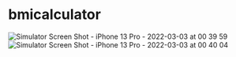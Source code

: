 # bmicalculator

![Simulator Screen Shot - iPhone 13 Pro - 2022-03-03 at 00 39 59](https://user-images.githubusercontent.com/37657822/156431574-0a5e7d91-a2e8-419c-8928-0ae30141961a.png)
![Simulator Screen Shot - iPhone 13 Pro - 2022-03-03 at 00 40 04](https://user-images.githubusercontent.com/37657822/156431582-e72720fd-e7d3-4119-b28d-83eea0a2115f.png)
